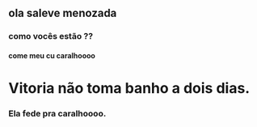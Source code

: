 ## ola saleve menozada
### como vocês estão ??
#### come meu cu caralhoooo

<html>
	<head>
		<title>Vitoria é feia pra caralho</title>
	</head>

<body>
	<h1> Vitoria não toma banho a dois dias. </h1>
	<h3>Ela fede pra caralhoooo. </h3>
</body>
